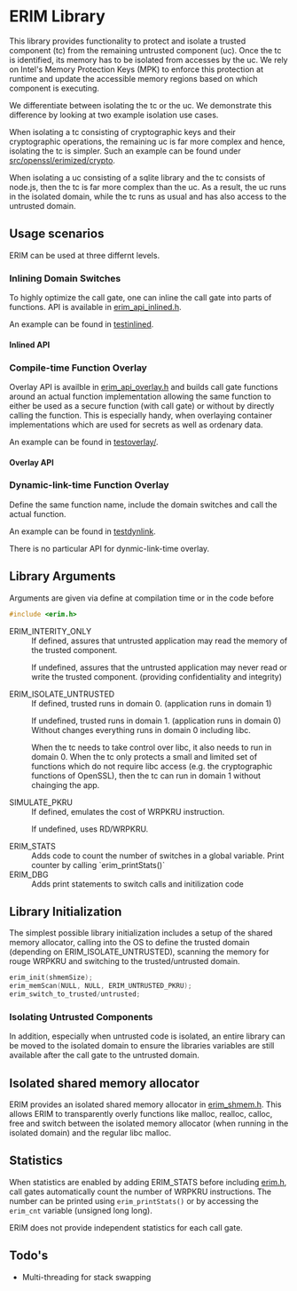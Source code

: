 # ERIM Library

This library provides functionality to protect and isolate a trusted
component (tc) from the remaining untrusted component (uc). Once the
tc is identified, its memory has to be isolated from accesses by the
uc. We rely on Intel's Memory Protection Keys (MPK) to enforce this
protection at runtime and update the accessible memory regions based
on which component is executing.

We differentiate between isolating the tc or the uc. We demonstrate
this difference by looking at two example isolation use cases.

When isolating a tc consisting of cryptographic keys and their
cryptographic operations, the remaining uc is far more complex and
hence, isolating the tc is simpler. Such an example can be found under
[src/openssl/erimized/crypto](src/openssl/erimized/crypto).

When isolating a uc consisting of a sqlite library and the tc consists
of node.js, then the tc is far more complex than the uc. As a result,
the uc runs in the isolated domain, while the tc runs as usual and has
also access to the untrusted domain.

## Usage scenarios

ERIM can be used at three differnt levels.

### Inlining Domain Switches

To highly optimize the call gate, one can inline the call gate into
parts of functions. API is available in
[erim_api_inlined.h](erim_api_inlined.h).

An example can be found in [testinlined](testinlined).

#### Inlined API

### Compile-time Function Overlay

Overlay API is availble in [erim_api_overlay.h](erim_api_overlay.h)
and builds call gate functions around an actual function
implementation allowing the same function to either be used as a
secure function (with call gate) or without by directly calling the
function. This is especially handy, when overlaying container
implementations which are used for secrets as well as ordenary data.

An example can be found in [testoverlay/](testoverlay/).

#### Overlay API

### Dynamic-link-time Function Overlay

Define the same function name, include the domain switches and call
the actual function.

An example can be found in [testdynlink](testdynlink).

There is no particular API for dynmic-link-time overlay.

## Library Arguments

Arguments are given via define at compilation time or in the code
before

```C
#include <erim.h>
```

<dl>
<dt>ERIM_INTERITY_ONLY</dt><dd>If defined, assures that untrusted application
 may read the memory of the trusted component.

If undefined, assures that the untrusted application may never read or
 write the trusted component. (providing confidentiality and
 integrity)</dd>

<dt>ERIM_ISOLATE_UNTRUSTED</dt><dd>If defined, trusted runs in
domain 0. (application runs in domain 1)

If undefined, trusted runs in domain 1. (application runs in domain 0)
Without changes everything runs in domain 0 including libc.

When the tc needs to take control over libc, it also needs to run in
domain 0. When the tc only protects a small and limited set of
functions which do not require libc access (e.g. the cryptographic
functions of OpenSSL), then the tc can run in domain 1 without
chainging the app.</dd>

<dt>SIMULATE_PKRU</dt> <dd>If defined, emulates the cost of WRPKRU
  instruction.

If undefined, uses RD/WRPKRU.</dd>

<dt>ERIM_STATS</dt><dd>Adds code to count the number of switches in a global variable. Print counter by calling `erim_printStats()`</dd>

<dt>ERIM_DBG</dt><dd>Adds print statements to switch calls and initilization code</dd>
</dl>

## Library Initialization

The simplest possible library initialization includes a setup of the
shared memory allocator, calling into the OS to define the trusted
domain (depending on ERIM_ISOLATE_UNTRUSTED), scanning the memory for
rouge WRPKRU and switching to the trusted/untrusted domain.

```C
erim_init(shmemSize);
erim_memScan(NULL, NULL, ERIM_UNTRUSTED_PKRU);
erim_switch_to_trusted/untrusted;
```
### Isolating Untrusted Components

In addition, especially when untrusted code is isolated, an entire
library can be moved to the isolated domain to ensure the libraries
variables are still available after the call gate to the untrusted
domain.

## Isolated shared memory allocator

ERIM provides an isolated shared memory allocator in
[erim_shmem.h](erim_shmem.h). This allows ERIM to transparently overly
functions like malloc, realloc, calloc, free and switch between the
isolated memory allocator (when running in the isolated domain) and
the regular libc malloc.

## Statistics

When statistics are enabled by adding ERIM_STATS before including
[erim.h](erim.h), call gates automatically count the number of WRPKRU
instructions. The number can be printed using `erim_printStats()` or
by accessing the `erim_cnt` variable (unsigned long long).

ERIM does not provide independent statistics for each call gate.

## Todo's

* Multi-threading for stack swapping 